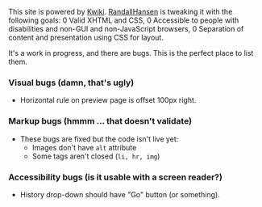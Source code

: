 This site is powered by [Kwiki](http://www.kwiki.org).  [RandallHansen](/RandallHansen)  is tweaking it with the following goals:
0 Valid XHTML and CSS,
0 Accessible to people with disabilities and non-GUI and non-JavaScript browsers,
0 Separation of content and presentation using CSS for layout.

It's a work in progress, and there are bugs.  This is the perfect place to list them.

### Visual bugs (damn, that's ugly)

* Horizontal rule on preview page is offset 100px right.

### Markup bugs (hmmm ... that doesn't validate)

* These bugs are fixed but the code isn't live yet:
  * Images don't have `alt` attribute
  * Some tags aren't closed (`li, hr, img`)

### Accessibility bugs (is it usable with a screen reader?)

* History drop-down should have "Go" button (or something).
